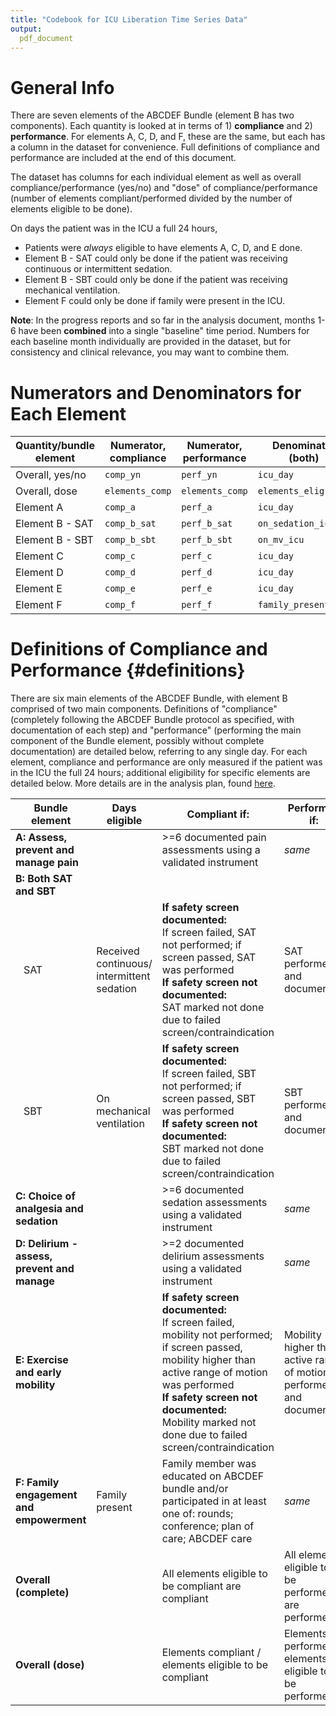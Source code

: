 ```yaml
---
title: "Codebook for ICU Liberation Time Series Data"
output:
  pdf_document
---
```


# General Info

There are seven elements of the ABCDEF Bundle (element B has two components).
Each quantity is looked at in terms of 1) **compliance** and 2) **performance**.
For elements A, C, D, and F, these are the same, but each has a column in the
dataset for convenience. Full definitions of compliance and performance are
included at the end of this document.

The dataset has columns for each individual element as well as overall
compliance/performance (yes/no) and "dose" of compliance/performance (number of
elements compliant/performed divided by the number of elements eligible to be
done).

On days the patient was in the ICU a full 24 hours,

- Patients were *always* eligible to have elements A, C, D, and E done.
- Element B - SAT could only be done if the patient was receiving continuous or intermittent sedation.
- Element B - SBT could only be done if the patient was receiving mechanical ventilation.
- Element F could only be done if family were present in the ICU.

**Note**: In the progress reports and so far in the analysis document, months
1-6 have been **combined** into a single "baseline" time period. Numbers for
each baseline month individually are provided in the dataset, but for
consistency and clinical relevance, you may want to combine them.

# Numerators and Denominators for Each Element

| Quantity/bundle element | Numerator, **compliance** |  Numerator, **performance** | Denominator (both) |
|-------------------|---------------|---------------|---------------|
| Overall, yes/no | `comp_yn` | `perf_yn` | `icu_day` |
| Overall, dose | `elements_comp` | `elements_comp` | `elements_elig` |
| Element A | `comp_a` | `perf_a` | `icu_day` |
| Element B - SAT | `comp_b_sat` | `perf_b_sat` | `on_sedation_icu` |
| Element B - SBT | `comp_b_sbt` | `perf_b_sbt` | `on_mv_icu` |
| Element C | `comp_c` | `perf_c` | `icu_day` |
| Element D | `comp_d` | `perf_d` | `icu_day` |
| Element E | `comp_e` | `perf_e` | `icu_day` |
| Element F | `comp_f` | `perf_f` | `family_present_icu` |

# Definitions of Compliance and Performance {#definitions}

There are six main elements of the ABCDEF Bundle, with element B comprised of
two main components. Definitions of "compliance" (completely following the ABCDEF Bundle protocol as specified, with documentation of each step) and "performance" (performing the main component of the Bundle element, possibly without complete documentation) are detailed below, referring to any single day. For each element,
compliance and performance are only measured if the patient was in the ICU the
full 24 hours; additional eligibility for specific elements are detailed below.
More details are in the analysis plan, found [here](https://docs.google.com/document/d/1GebrA6Lt-rEh70Aw9r4mrhRlggWUfgUl_LaQePOCWZA/edit?usp=sharing).


| Bundle element    | Days eligible | Compliant if: | Performed if: |
|-------------------|---------------|---------------|---------------|
| **A: Assess, prevent and manage pain**  | | >=6 documented pain assessments using a validated instrument | *same* |
| **B: Both SAT and SBT** |   |   |   |
| &nbsp;&nbsp;&nbsp;SAT | Received continuous/ intermittent sedation | **If safety screen documented:**<br>If screen failed, SAT not performed; if screen passed, SAT was performed<br>**If safety screen not documented:**<br>SAT marked not done due to  failed screen/contraindication | SAT performed and documented |
| &nbsp;&nbsp;&nbsp;SBT | On mechanical ventilation | **If safety screen documented:**<br>If screen failed, SBT not performed; if screen passed, SBT was performed<br>**If safety screen not documented:**<br>SBT marked not done due to  failed screen/contraindication | SBT performed and documented |
| **C: Choice of analgesia and sedation** | | >=6 documented sedation assessments using a validated instrument | *same* |
| **D: Delirium - assess, prevent and manage** | | >=2 documented delirium assessments using a validated instrument | *same* |
| **E: Exercise and early mobility** | | **If safety screen documented:**<br>If screen failed, mobility not performed; if screen passed, mobility higher than active range of motion was performed<br>**If safety screen not documented:**<br>Mobility marked not done due to failed screen/contraindication | Mobility higher than active range of motion performed and documented |
| **F: Family engagement and empowerment** | Family present | Family member was educated on ABCDEF bundle and/or participated in at least one of: rounds; conference; plan of care; ABCDEF care | *same* |
| **Overall (complete)** | | All elements eligible to be compliant are compliant | All elements eligible to be performed are performed |
| **Overall (dose)** | | Elements compliant / elements eligible to be compliant | Elements performed / elements eligible to be performed |
